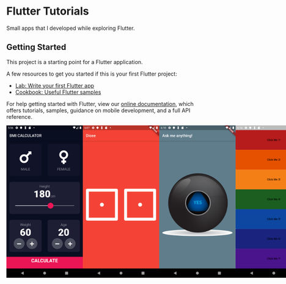 # Flutter Tutorials

Small apps that I developed while exploring Flutter.

## Getting Started

This project is a starting point for a Flutter application.

A few resources to get you started if this is your first Flutter project:

- [Lab: Write your first Flutter app](https://flutter.dev/docs/get-started/codelab)
- [Cookbook: Useful Flutter samples](https://flutter.dev/docs/cookbook)

For help getting started with Flutter, view our
[online documentation](https://flutter.dev/docs), which offers tutorials,
samples, guidance on mobile development, and a full API reference.


<div style="display:flex;flex-direction:row;">
        <img src="screenshots/bmi_calculator1.png" alt="screen_01" height="400" />
        <img src="screenshots/dicee1.png" alt="screen_02" height="400" />
        <img src="screenshots/magic_8_ball1.png" alt="screen_02" height="400" />
        <img src="screenshots/xylophone1.png" alt="screen_02" height="400" />
        <img src="screenshots/mi_card1.png" alt="screen_02" height="400" />
        <img src="screenshots/destini1.png" alt="screen_02" height="400" />
        <img src="screenshots/bitcoin_ticker1.png" alt="screen_02" height="400" />
        <img src="screenshots/clima.png" alt="screen_02" height="400" />
        <img src="screenshots/flash_chat1.png" alt="screen_02" height="400" />
        <img src="screenshots/todoey1.png" alt="screen_02" height="400" />
</div>
